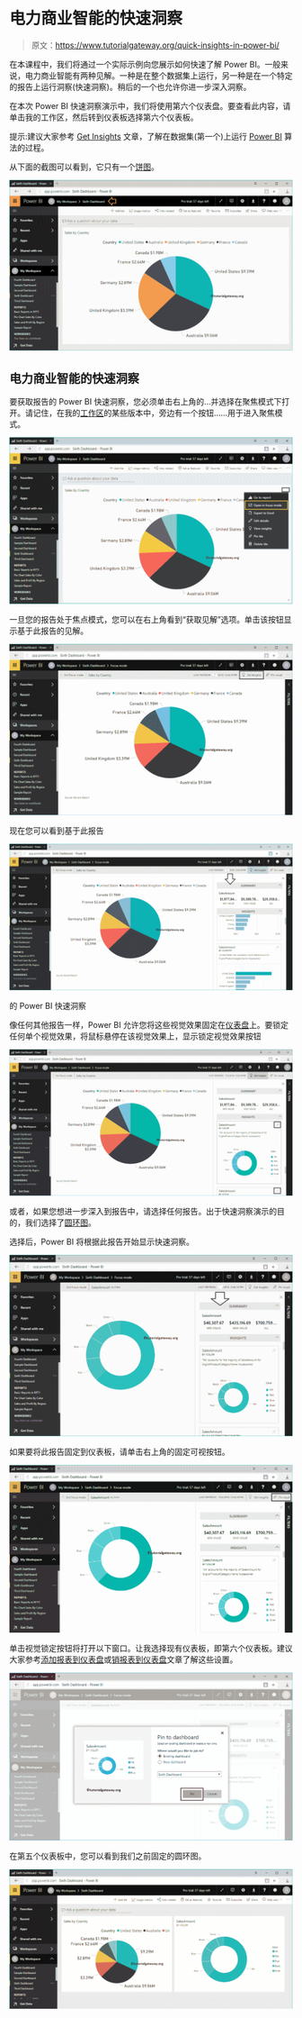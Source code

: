 # 电力商业智能的快速洞察

> 原文：<https://www.tutorialgateway.org/quick-insights-in-power-bi/>

在本课程中，我们将通过一个实际示例向您展示如何快速了解 Power BI。一般来说，电力商业智能有两种见解。一种是在整个数据集上运行，另一种是在一个特定的报告上运行洞察(快速洞察)。稍后的一个也允许你进一步深入洞察。

在本次 Power BI 快速洞察演示中，我们将使用第六个仪表盘。要查看此内容，请单击我的工作区，然后转到仪表板选择第六个仪表板。

提示:建议大家参考 [Get Insights](https://www.tutorialgateway.org/get-insights-in-power-bi/) 文章，了解在数据集(第一个)上运行 [Power BI](https://www.tutorialgateway.org/power-bi-tutorial/) 算法的过程。

从下面的截图可以看到，它只有一个[饼图](https://www.tutorialgateway.org/pie-chart-in-power-bi/)。

![Quick insights in Power BI 1](img/33fb3d50b4e8e7ff793a59bc73af5a3f.png)

## 电力商业智能的快速洞察

要获取报告的 Power BI 快速洞察，您必须单击右上角的…并选择在聚焦模式下打开。请记住，在我的[工作区](https://www.tutorialgateway.org/create-power-bi-workspace/)的某些版本中，旁边有一个按钮……用于进入聚焦模式。

![Quick insights in Power BI 2](img/0d0b5d7430c44de6b749fbfc97aa4df5.png)

一旦您的报告处于焦点模式，您可以在右上角看到“获取见解”选项。单击该按钮显示基于此报告的见解。

![Quick insights in Power BI 3](img/9fb3f73fa944bb54dd2ec67f0bb54bc2.png)

现在您可以看到基于此报告

![Quick insights in Power BI 4](img/8baa6939f7226c0e5163414b73708fcd.png)

的 Power BI 快速洞察

像任何其他报告一样，Power BI 允许您将这些视觉效果固定在[仪表盘](https://www.tutorialgateway.org/create-a-power-bi-dashboard/)上。要锁定任何单个视觉效果，将鼠标悬停在该视觉效果上，显示锁定视觉效果按钮

![Quick insights in Power BI 5](img/4f31f13c467f813a29c27008952c94be.png)

或者，如果您想进一步深入到报告中，请选择任何报告。出于快速洞察演示的目的，我们选择了[圆环图](https://www.tutorialgateway.org/power-bi-donut-chart/)。

选择后，Power BI 将根据此报告开始显示快速洞察。

![Quick insights in Power BI 6](img/898830b416a8ba9d6c74efc7b720a26a.png)

如果要将此报告固定到仪表板，请单击右上角的固定可视按钮。

![Quick insights in Power BI 7](img/8221efbbc7a34e83a8085804bd8e3489.png)

单击视觉锁定按钮将打开以下窗口。让我选择现有仪表板，即第六个仪表板。建议大家参考[添加报表到仪表盘](https://www.tutorialgateway.org/add-reports-to-power-bi-dashboard/)或[销报表到仪表盘](https://www.tutorialgateway.org/pin-report-to-power-bi-dashboard/)文章了解这些设置。

![Quick insights in Power BI 8](img/1b0727c8b9175faa787df102d686237a.png)

在第五个仪表板中，您可以看到我们之前固定的圆环图。

![Quick insights in Power BI 9](img/52afd542226f5ff19288c830f4c76443.png)